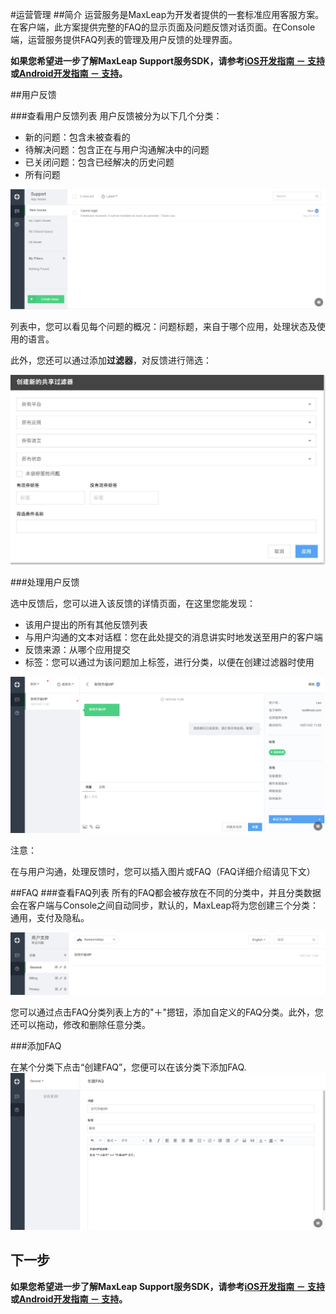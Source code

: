 #运营管理 
##简介
运营服务是MaxLeap为开发者提供的一套标准应用客服方案。在客户端，此方案提供完整的FAQ的显示页面及问题反馈对话页面。在Console端，运营服务提供FAQ列表的管理及用户反馈的处理界面。

**如果您希望进一步了解MaxLeap Support服务SDK，请参考[iOS开发指南 － 支持](ML_DOCS_GUIDE_LINK_PLACEHOLDER_IOS#SUPPORT_ZH)或[Android开发指南 － 支持](ML_DOCS_GUIDE_LINK_PLACEHOLDER_ANDROID#SUPPORT_ZH)。**

##用户反馈

###查看用户反馈列表
用户反馈被分为以下几个分类：

* 新的问题：包含未被查看的
* 待解决问题：包含正在与用户沟通解决中的问题
* 已关闭问题：包含已经解决的历史问题
* 所有问题

![imgSPFeedbackList.png](../../../images/imgSPFeedbackList.png)

列表中，您可以看见每个问题的概况：问题标题，来自于哪个应用，处理状态及使用的语言。

此外，您还可以通过添加**过滤器**，对反馈进行筛选：

![imgSPAddFilter.png](../../../images/imgSPAddFilter.png)


###处理用户反馈

选中反馈后，您可以进入该反馈的详情页面，在这里您能发现：

* 该用户提出的所有其他反馈列表
* 与用户沟通的文本对话框：您在此处提交的消息讲实时地发送至用户的客户端
* 反馈来源：从哪个应用提交
* 标签：您可以通过为该问题加上标签，进行分类，以便在创建过滤器时使用

![imgSPHandleFeedback.png](../../../images/imgSPHandleFeedback.png)

注意：

在与用户沟通，处理反馈时，您可以插入图片或FAQ（FAQ详细介绍请见下文）


##FAQ
###查看FAQ列表
所有的FAQ都会被存放在不同的分类中，并且分类数据会在客户端与Console之间自动同步，默认的，MaxLeap将为您创建三个分类：通用，支付及隐私。

![imgSPFAQList.png](../../../images/imgSPFAQList.png)

您可以通过点击FAQ分类列表上方的"＋"摁钮，添加自定义的FAQ分类。此外，您还可以拖动，修改和删除任意分类。

###添加FAQ

在某个分类下点击“创建FAQ”，您便可以在该分类下添加FAQ.
![imgSPFAQAddFAQ.png](../../../images/imgSPFAQAddFAQ.png)

## 下一步

**如果您希望进一步了解MaxLeap Support服务SDK，请参考[iOS开发指南 － 支持](ML_DOCS_GUIDE_LINK_PLACEHOLDER_IOS#SUPPORT_ZH)或[Android开发指南 － 支持](ML_DOCS_GUIDE_LINK_PLACEHOLDER_ANDROID#SUPPORT_ZH)。**
